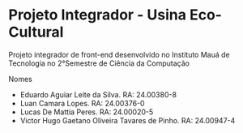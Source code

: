 # Projeto Integrador - Usina Eco-Cultural
Projeto integrador de front-end desenvolvido no Instituto Mauá de Tecnologia no 2°Semestre de Ciência da Computação

Nomes
* Eduardo Aguiar Leite da Silva. RA: 24.00380-8
* Luan Camara Lopes. RA: 24.00376-0
* Lucas De Mattia Peres. RA: 24.00020-5 
* Victor Hugo Gaetano Oliveira Tavares de Pinho. RA: 24.00947-4
